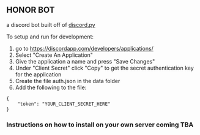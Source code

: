 ## HONOR BOT

a discord bot built off of [discord.py](https://github.com/Rapptz/discord.py)

To setup and run for development:
1. go to https://discordapp.com/developers/applications/
2. Select "Create An Application"
3. Give the application a name and press "Save Changes"
4. Under "Client Secret" click "Copy" to get the secret authentication key for the application
5. Create the file auth.json in the data folder
6. Add the following to the file:
````
{
    "token": "YOUR_CLIENT_SECRET_HERE"
}
````

### Instructions on how to install on your own server coming TBA